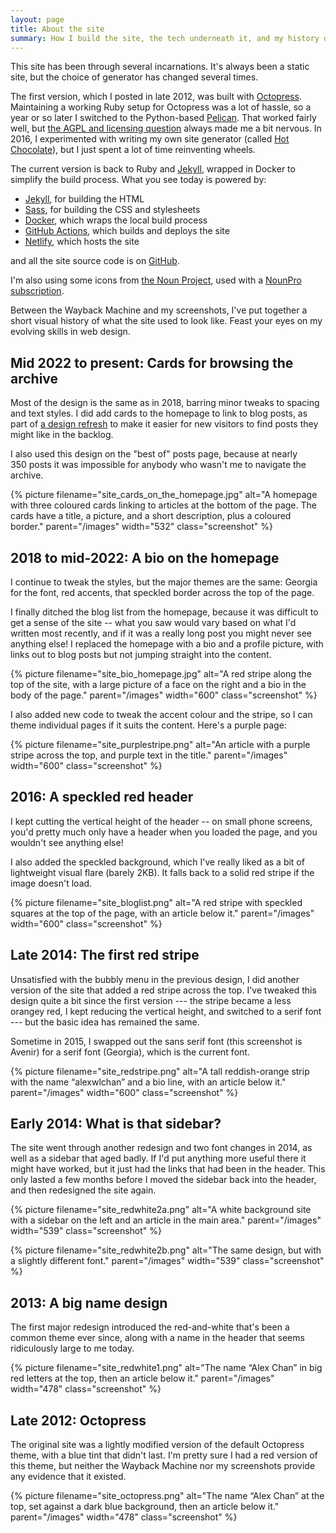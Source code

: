 ```yaml
---
layout: page
title: About the site
summary: How I build the site, the tech underneath it, and my history of questionable design decisions.
---
```


This site has been through several incarnations.
It's always been a static site, but the choice of generator has changed several times.

The first version, which I posted in late 2012, was built with [Octopress][octopress].
Maintaining a working Ruby setup for Octopress was a lot of hassle, so a year or so later I switched to the Python-based [Pelican][pelican].
That worked fairly well, but [the AGPL and licensing question][agpl] always made me a bit nervous.
In 2016, I experimented with writing my own site generator (called [Hot Chocolate][cocoa]), but I just spent a lot of time reinventing wheels.

[octopress]: http://octopress.org/
[pelican]: https://blog.getpelican.com/
[agpl]: https://github.com/getpelican/pelican/issues/1397
[cocoa]: https://pypi.org/project/hotchocolate/

The current version is back to Ruby and [Jekyll][jekyll], wrapped in Docker to simplify the build process.
What you see today is powered by:

*   [Jekyll][jekyll], for building the HTML
*   [Sass][sass], for building the CSS and stylesheets
*   [Docker][docker], which wraps the local build process
*   [GitHub Actions][github_actions], which builds and deploys the site
*   [Netlify], which hosts the site

and all the site source code is on [GitHub][github].

I'm also using some icons from [the Noun Project][noun], used with a [NounPro subscription][subscriptions].

Between the Wayback Machine and my screenshots, I've put together a short visual history of what the site used to look like.
Feast your eyes on my evolving skills in web design.

[jekyll]: https://jekyllrb.com/
[sass]: https://sass-lang.com/
[docker]: https://www.docker.com/
[github_actions]: https://github.com/features/actions
[github]: https://github.com/alexwlchan/alexwlchan.net/
[Netlify]: https://www.netlify.com
[noun]: https://thenounproject.com
[subscriptions]: https://thenounproject.com/pricing/

## Mid 2022 to present: Cards for browsing the archive

Most of the design is the same as in 2018, barring minor tweaks to spacing and text styles.
I did add cards to the homepage to link to blog posts, as part of [a design refresh](/2022/new-archive/) to make it easier for new visitors to find posts they might like in the backlog.

I also used this design on the "best of" posts page, because at nearly 350&nbsp;posts it was impossible for anybody who wasn't me to navigate the archive.

{%
  picture
  filename="site_cards_on_the_homepage.jpg"
  alt="A homepage with three coloured cards linking to articles at the bottom of the page. The cards have a title, a picture, and a short description, plus a coloured border."
  parent="/images"
  width="532"
  class="screenshot"
%}

## 2018 to mid-2022: A bio on the homepage

I continue to tweak the styles, but the major themes are the same: Georgia for the font, red accents, that speckled border across the top of the page.

I finally ditched the blog list from the homepage, because it was difficult to get a sense of the site -- what you saw would vary based on what I'd written most recently, and if it was a really long post you might never see anything else!
I replaced the homepage with a bio and a profile picture, with links out to blog posts but not jumping straight into the content.

{%
  picture
  filename="site_bio_homepage.jpg"
  alt="A red stripe along the top of the site, with a large picture of a face on the right and a bio in the body of the page."
  parent="/images"
  width="600"
  class="screenshot"
%}

I also added new code to tweak the accent colour and the stripe, so I can theme individual pages if it suits the content.
Here's a purple page:

{%
  picture
  filename="site_purplestripe.png"
  alt="An article with a purple stripe across the top, and purple text in the title."
  parent="/images"
  width="600"
  class="screenshot"
%}

## 2016: A speckled red header

I kept cutting the vertical height of the header -- on small phone screens, you'd pretty much only have a header when you loaded the page, and you wouldn't see anything else!

I also added the speckled background, which I've really liked as a bit of lightweight visual flare (barely 2KB).
It falls back to a solid red stripe if the image doesn't load.

{%
  picture
  filename="site_bloglist.png"
  alt="A red stripe with speckled squares at the top of the page, with an article below it."
  parent="/images"
  width="600"
  class="screenshot"
%}

## Late 2014: The first red stripe

Unsatisfied with the bubbly menu in the previous design, I did another version of the site that added a red stripe across the top.
I've tweaked this design quite a bit since the first version --- the stripe became a less orangey red, I kept reducing the vertical height, and switched to a serif font --- but the basic idea has remained the same.

Sometime in 2015, I swapped out the sans serif font (this screenshot is Avenir) for a serif font (Georgia), which is the current font.

{%
  picture
  filename="site_redstripe.png"
  alt="A tall reddish-orange strip with the name “alexwlchan” and a bio line, with an article below it."
  parent="/images"
  width="600"
  class="screenshot"
%}

## Early 2014: What is that sidebar?

The site went through another redesign and two font changes in 2014, as well as a sidebar that aged badly.
If I'd put anything more useful there it might have worked, but it just had the links that had been in the header.
This only lasted a few months before I moved the sidebar back into the header, and then redesigned the site again.

{%
  picture
  filename="site_redwhite2a.png"
  alt="A white background site with a sidebar on the left and an article in the main area."
  parent="/images"
  width="539"
  class="screenshot"
%}

{%
  picture
  filename="site_redwhite2b.png"
  alt="The same design, but with a slightly different font."
  parent="/images"
  width="539"
  class="screenshot"
%}

## 2013: A big name design

The first major redesign introduced the red-and-white that's been a common theme ever since, along with a name in the header that seems ridiculously large to me today.

{%
  picture
  filename="site_redwhite1.png"
  alt="The name “Alex Chan” in big red letters at the top, then an article below it."
  parent="/images"
  width="478"
  class="screenshot"
%}

## Late 2012: Octopress

The original site was a lightly modified version of the default Octopress theme, with a blue tint that didn't last.
I'm pretty sure I had a red version of this theme, but neither the Wayback Machine nor my screenshots provide any evidence that it existed.

{%
  picture
  filename="site_octopress.png"
  alt="The name “Alex Chan” at the top, set against a dark blue background, then an article below it."
  parent="/images"
  width="478"
  class="screenshot"
%}

[heroku]: https://www.heroku.com/
[ghp]: https://pages.github.com/
